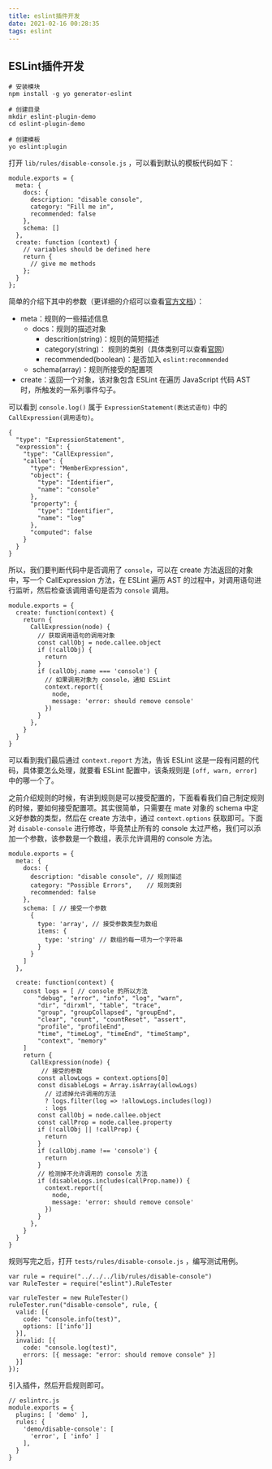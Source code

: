 ```yaml
---
title: eslint插件开发
date: 2021-02-16 00:28:35
tags: eslint
---
```


## ESLint插件开发

```
# 安装模块
npm install -g yo generator-eslint

# 创建目录
mkdir eslint-plugin-demo
cd eslint-plugin-demo

# 创建模板
yo eslint:plugin
```

打开 `lib/rules/disable-console.js` ，可以看到默认的模板代码如下：

```
module.exports = {
  meta: {
    docs: {
      description: "disable console",
      category: "Fill me in",
      recommended: false
    },
    schema: []
  },
  create: function (context) {
    // variables should be defined here
    return {
      // give me methods
    };
  }
};
```

简单的介绍下其中的参数（更详细的介绍可以查看[官方文档](https://cn.eslint.org/docs/developer-guide/working-with-rules#rule-basics)）：

- meta：规则的一些描述信息 
  - docs：规则的描述对象 
    - descrition(string)：规则的简短描述
    - category(string)： 规则的类别（具体类别可以查看[官网](https://cn.eslint.org/docs/rules/)）
    - recommended(boolean)：是否加入 `eslint:recommended`
  - schema(array)：规则所接受的配置项
- create：返回一个对象，该对象包含 ESLint 在遍历 JavaScript 代码 AST 时，所触发的一系列事件勾子。

可以看到 `console.log()` 属于 `ExpressionStatement(表达式语句)` 中的 `CallExpression(调用语句)`。

```
{
  "type": "ExpressionStatement",
  "expression": {
    "type": "CallExpression",
    "callee": {
      "type": "MemberExpression",
      "object": {
        "type": "Identifier",
        "name": "console"
      },
      "property": {
        "type": "Identifier",
        "name": "log"
      },
      "computed": false
    }
  }
}
```

所以，我们要判断代码中是否调用了 `console`，可以在 create 方法返回的对象中，写一个 CallExpression 方法，在 ESLint 遍历 AST 的过程中，对调用语句进行监听，然后检查该调用语句是否为 `console` 调用。

```
module.exports = {
  create: function(context) {
    return {
      CallExpression(node) {
        // 获取调用语句的调用对象
        const callObj = node.callee.object
        if (!callObj) {
          return
        }
        if (callObj.name === 'console') {
          // 如果调用对象为 console，通知 ESLint
          context.report({
            node,
            message: 'error: should remove console'
          })
        }
      },
    }
  }
}
```

可以看到我们最后通过 `context.report` 方法，告诉 ESLint 这是一段有问题的代码，具体要怎么处理，就要看 ESLint 配置中，该条规则是 `[off, warn, error]` 中的哪一个了。

之前介绍规则的时候，有讲到规则是可以接受配置的，下面看看我们自己制定规则的时候，要如何接受配置项。其实很简单，只需要在 mate 对象的 schema 中定义好参数的类型，然后在 create 方法中，通过 `context.options` 获取即可。下面对 `disable-console` 进行修改，毕竟禁止所有的 console 太过严格，我们可以添加一个参数，该参数是一个数组，表示允许调用的 console 方法。

```
module.exports = {
  meta: {
    docs: {
      description: "disable console", // 规则描述
      category: "Possible Errors",    // 规则类别
      recommended: false
    },
    schema: [ // 接受一个参数
      {
        type: 'array', // 接受参数类型为数组
        items: {
          type: 'string' // 数组的每一项为一个字符串
        }
      }
    ]
  },

  create: function(context) {
    const logs = [ // console 的所以方法
        "debug", "error", "info", "log", "warn", 
        "dir", "dirxml", "table", "trace", 
        "group", "groupCollapsed", "groupEnd", 
        "clear", "count", "countReset", "assert", 
        "profile", "profileEnd", 
        "time", "timeLog", "timeEnd", "timeStamp", 
        "context", "memory"
    ]
    return {
      CallExpression(node) {
         // 接受的参数
        const allowLogs = context.options[0]
        const disableLogs = Array.isArray(allowLogs)
          // 过滤掉允许调用的方法
          ? logs.filter(log => !allowLogs.includes(log))
          : logs
        const callObj = node.callee.object
        const callProp = node.callee.property
        if (!callObj || !callProp) {
          return
        }
        if (callObj.name !== 'console') {
          return
        }
        // 检测掉不允许调用的 console 方法
        if (disableLogs.includes(callProp.name)) {
          context.report({
            node,
            message: 'error: should remove console'
          })
        }
      },
    }
  }
}
```

规则写完之后，打开 `tests/rules/disable-console.js` ，编写测试用例。

```
var rule = require("../../../lib/rules/disable-console")
var RuleTester = require("eslint").RuleTester

var ruleTester = new RuleTester()
ruleTester.run("disable-console", rule, {
  valid: [{
    code: "console.info(test)",
    options: [['info']]
  }],
  invalid: [{
    code: "console.log(test)",
    errors: [{ message: "error: should remove console" }]
  }]
});
```

引入插件，然后开启规则即可。

```
// eslintrc.js
module.exports = {
  plugins: [ 'demo' ],
  rules: {
    'demo/disable-console': [
      'error', [ 'info' ]
    ],
  }
}
```

